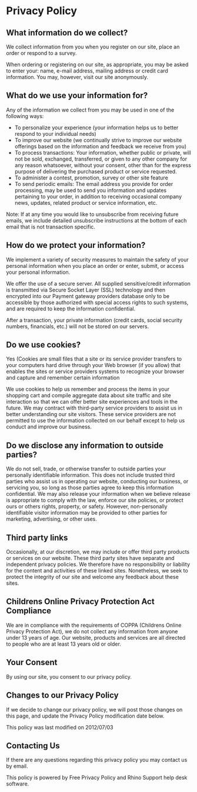 # Privacy Policy

## What information do we collect?

We collect information from you when you register on our site, place an order 
or respond to a survey.

When ordering or registering on our site, as appropriate, you may be asked to 
enter your: name, e-mail address, mailing address or credit card information. 
You may, however, visit our site anonymously.

## What do we use your information for?

Any of the information we collect from you may be used in one of the following 
ways:

- To personalize your experience (your information helps us to better respond 
    to your individual needs)
- To improve our website (we continually strive to improve our website 
    offerings based on the information and feedback we receive from you)
- To process transactions: Your information, whether public or private, will 
    not be sold, exchanged, transferred, or given to any other company for any 
    reason whatsoever, without your consent, other than for the express purpose 
    of delivering the purchased product or service requested.
- To administer a contest, promotion, survey or other site feature
- To send periodic emails: The email address you provide for order processing, 
    may be used to send you information and updates pertaining to your order, 
    in addition to receiving occasional company news, updates, related product 
    or service information, etc.

Note: If at any time you would like to unsubscribe from receiving future emails, we include detailed unsubscribe instructions at the bottom of each email that is not transaction specific.

## How do we protect your information?

We implement a variety of security measures to maintain the safety of your personal information when you place an order or enter, submit, or access your personal information.

We offer the use of a secure server. All supplied sensitive/credit information is transmitted via Secure Socket Layer (SSL) technology and then encrypted into our Payment gateway providers database only to be accessible by those authorized with special access rights to such systems, and are required to keep the information confidential.

After a transaction, your private information (credit cards, social security numbers, financials, etc.) will not be stored on our servers.

## Do we use cookies?

Yes (Cookies are small files that a site or its service provider transfers to your computers hard drive through your Web browser (if you allow) that enables the sites or service providers systems to recognize your browser and capture and remember certain information

We use cookies to help us remember and process the items in your shopping cart and compile aggregate data about site traffic and site interaction so that we can offer better site experiences and tools in the future. We may contract with third-party service providers to assist us in better understanding our site visitors. These service providers are not permitted to use the information collected on our behalf except to help us conduct and improve our business.

## Do we disclose any information to outside parties?

We do not sell, trade, or otherwise transfer to outside parties your personally identifiable information. This does not include trusted third parties who assist us in operating our website, conducting our business, or servicing you, so long as those parties agree to keep this information confidential. We may also release your information when we believe release is appropriate to comply with the law, enforce our site policies, or protect ours or others rights, property, or safety. However, non-personally identifiable visitor information may be provided to other parties for marketing, advertising, or other uses.

## Third party links

Occasionally, at our discretion, we may include or offer third party products or services on our website. These third party sites have separate and independent privacy policies. We therefore have no responsibility or liability for the content and activities of these linked sites. Nonetheless, we seek to protect the integrity of our site and welcome any feedback about these sites.

## Childrens Online Privacy Protection Act Compliance

We are in compliance with the requirements of COPPA (Childrens Online Privacy Protection Act), we do not collect any information from anyone under 13 years of age. Our website, products and services are all directed to people who are at least 13 years old or older.

## Your Consent

By using our site, you consent to our privacy policy.

## Changes to our Privacy Policy

If we decide to change our privacy policy, we will post those changes on this page, and update the Privacy Policy modification date below.

This policy was last modified on 2012/07/03

## Contacting Us

If there are any questions regarding this privacy policy you may contact us by email.

This policy is powered by Free Privacy Policy and Rhino Support help desk software.